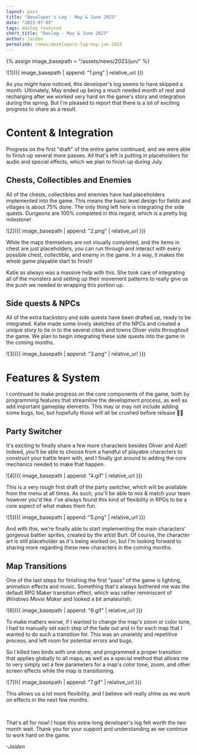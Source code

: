 ```yaml
---
layout: post
title: "Developer's Log - May & June 2023"
date: "2023-07-05"
tags: devlog featured
short_title: "Devlog - May & June 2023"
author: Jaiden
permalink: /news/developers-log-may-jun-2023
---
```

{% assign image_basepath = "/assets/news/2023/jun/" %}

![1]({{ image_basepath | append: "1.png" | relative_url }})

As you might have noticed, this developer's log seems to have skipped a month. Ultimately, May ended up being a much needed month of rest and recharging after we worked very hard on the game's story and integration during the spring. But I'm pleased to report that there is a lot of exciting progress to share as a result. 

Content & Integration
===
Progress on the first "draft" of the entire game continued, and we were able to finish up several more passes. All that's left is putting in placeholders for audio and special effects, which we plan to finish up during July.

Chests, Collectibles and Enemies
---
All of the chests, collectibles and enemies have had placeholders implemented into the game. This means the basic level design for fields and villages is about 75% done. The only thing left here is integrating the side quests. Dungeons are 100% completed in this regard, which is a pretty big milestone!

![2]({{ image_basepath | append: "2.png" | relative_url }})

While the maps themselves are not visually completed, and the items in chest are just placeholders, you can run through and interact with every possible chest, collectible, and enemy in the game. In a way, it makes the whole game playable start to finish!

Katie as always was a massive help with this. She took care of integrating all of the monsters and setting up their movement patterns to really give us the push we needed to wrapping this portion up.

Side quests & NPCs
---
All of the extra backstory and side quests have been drafted up, ready to be integrated. Katie made some lovely sketches of the NPCs and created a unique story to tie in to the several cities and towns Oliver visits throughout the game.  We plan to begin integrating these side quests into the game in the coming months.

![3]({{ image_basepath | append: "3.png" | relative_url }})

Features & System
===
I continued to make progress on the core components of the game, both by programming features that streamline the development process, as well as add important gameplay elements. This may or may not include adding some bugs, too, but hopefully those will all be crushed before release 🐞🔨

Party Switcher
---
It's exciting to finally share a few more characters besides Oliver and Azel! Indeed, you'll be able to choose from a handful of playable characters to construct your battle team with, and I finally got around to adding the core mechanics needed to make that happen. 

![4]({{ image_basepath | append: "4.gif" | relative_url }})

This is a very rough first draft of the party switcher, which will be available from the menu at all times. As such, you'll be able to mix & match your team however you'd like. I've always found this kind of flexibility in RPGs to be a core aspect of what makes them fun.

![5]({{ image_basepath | append: "5.png" | relative_url }})

And with this, we're finally able to start implementing the main characters' gorgeous battler sprites, created by the artist Burt. Of course, the character art is still placeholder as it's being worked on, but I'm looking forward to sharing more regarding these new characters in the coming months.

Map Transitions
---
One of the last steps for finishing the first "pass" of the game is lighting, animation effects and music. Something that's always bothered me was the default RPG Maker transition effect, which was rather reminiscent of *Windows Movie Maker* and looked a bit amateurish: 

![6]({{ image_basepath | append: "6.gif" | relative_url }})

To make matters worse, if I wanted to change the map's zoom or color tone, I had to manually set each step of the fade out and in for each map that I wanted to do such a transition for. This was an unwieldy and repetitive  process, and left room for potential errors and bugs. 

So I killed two birds with one stone, and programmed a proper transition that applies globally to all maps, as well as a special method that allows me to very simply set a few parameters for a map's color tone, zoom, and other screen effects while the map is transitioning. 

![7]({{ image_basepath | append: "7.gif" | relative_url }})

This allows us a lot more flexibility, and I believe will really shine as we work on effects in the next few months.

<br>

That's all for now! I hope this extra-long developer's log felt worth the two month wait. Thank you for your support and understanding as we continue to work hard on the game.

*-Jaiden*